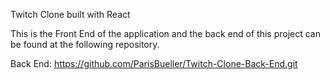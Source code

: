 Twitch Clone built with React 

This is the Front End of the application and the back end of this project
can be found at the following repository.

Back End: https://github.com/ParisBueller/Twitch-Clone-Back-End.git